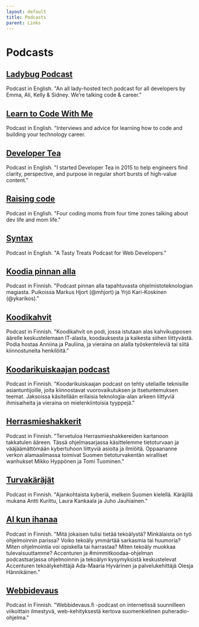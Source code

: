 ```yaml
---
layout: default
title: Podcasts
parent: Links
---
```


# Podcasts

## [Ladybug Podcast](https://www.ladybug.dev/)
Podcast in English.
"An all lady-hosted tech podcast for all developers by Emma, Ali, Kelly & Sidney. We’re talking code & career."

## [Learn to Code With Me](https://learntocodewith.me/podcast/)
Podcast in English.
"Interviews and advice for learning how to code and building your technology career.

## [Developer Tea](https://developertea.com/)
Podcast in English.
"I started Developer Tea in 2015 to help engineers find clarity, perspective, and purpose in regular short bursts of high-value content."

## [Raising code](https://raisingcode.podbean.com/)
Podcast in English.
"Four coding moms from four time zones talking about dev life and mom life."

## [Syntax](https://syntax.fm/)
Podcast in English.
"A Tasty Treats Podcast for Web Developers."

## [Koodia pinnan alla](https://koodiapinnanalla.fi/)
Podcast in Finnish.
"Podcast pinnan alla tapahtuvasta ohjelmistoteknologian magiasta. Puikoissa Markus Hjort (@mhjort) ja Yrjö Kari-Koskinen (@ykarikos)."

## [Koodikahvit](https://audioboom.com/channels/5016335)
Podcast in Finnish.
"Koodikahvit on podi, jossa istutaan alas kahvikupposen äärelle keskustelemaan IT-alasta, koodauksesta ja kaikesta siihen liittyvästä. Podia hostaa Anniina ja Pauliina, ja vieraina on alalla työskenteleviä tai siitä kiinnostuneita henkilöitä."

## [Koodarikuiskaajan podcast](https://koodarikuiskaaja.fi/podcast/)
Podcast in Finnish.
"Koodarikuiskaajan podcast on tehty uteliaille teknisille asiantuntijoille, joita kiinnostavat vuorovaikutuksen ja itsetuntemuksen teemat. Jaksoissa käsitellään erilaisia teknologia-alan arkeen liittyviä ihmisaiheita ja vieraina on mielenkiintoisia tyyppejä."

## [Herrasmieshakkerit](https://hakkerit.libsyn.com/)
Podcast in Finnish.
"Tervetuloa Herrasmieshakkereiden kartanoon takkatulen ääreen. Tässä ohjelmasarjassa käsittelemme tietoturvaan ja vääjäämättömään kybertuhoon liittyviä asioita ja ilmiöitä. Oppaananne verkon alamaailmassa toimivat Suomen tietoturvakentän wiralliset wanhukset Mikko Hyppönen ja Tomi Tuominen."

## [Turvakäräjät](https://turvakarajat.fi/)
Podcast in Finnish.
"Ajankohtaista kyberiä, melkein Suomen kielellä. Käräjillä mukana Antti Kurittu, Laura Kankaala ja Juho Jauhiainen."

## [AI kun ihanaa](https://open.spotify.com/show/6vt0RIgU8MFz1ztHpzaH1s)
Podcast in Finnish.
"Mitä jokaisen tulisi tietää tekoälystä? Minkälaista on työ ohjelmoinnin parissa? Voiko tekoäly ymmärtää sarkasmia tai huumoria? Miten ohjelmointia voi opiskella tai harrastaa? Miten tekoäly muokkaa tulevaisuuttamme? Accenturen ja #mimmitkoodaa-ohjelman podcastsarjassa ohjelmoinnin ja tekoälyn kysymyksistä keskustelevat Accenturen tekoälykehittäjä Ada-Maaria Hyvärinen ja palvelukehittäjä Olesja Hännikäinen."

## [Webbidevaus](https://webbidevaus.fi/)
Podcast in Finnish.
"Webbidevaus.fi -podcast on internetissä suunnilleen viikoittain ilmestyvä, web-kehityksestä kertova suomenkielinen puheradio-ohjelma."